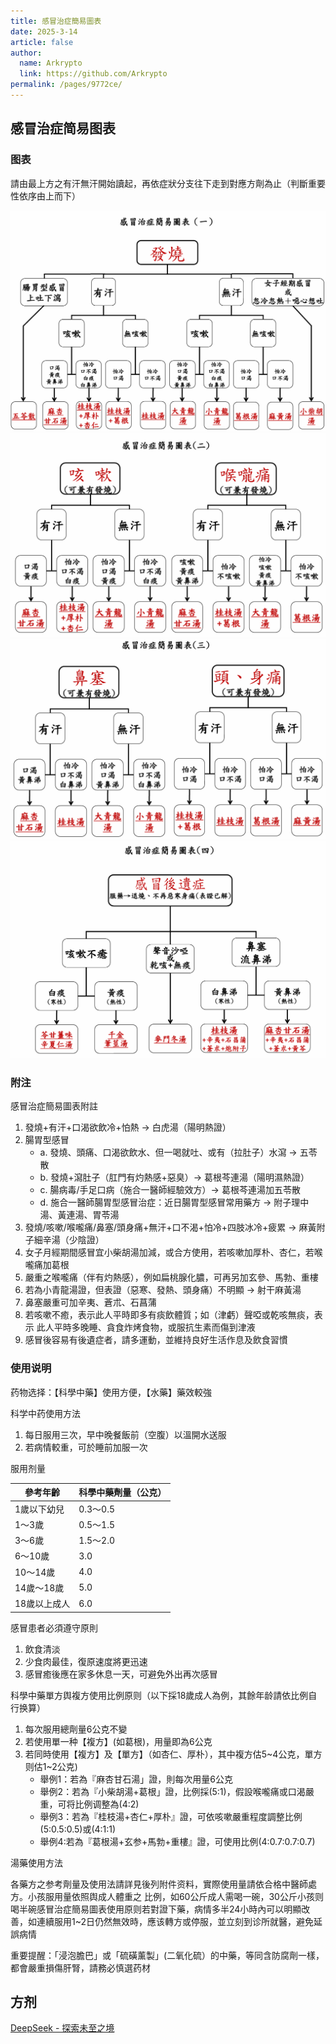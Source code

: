```yaml
---
title: 感冒治症簡易圖表
date: 2025-3-14
article: false
author: 
  name: Arkrypto
  link: https://github.com/Arkrypto
permalink: /pages/9772ce/
---
```


## 感冒治症简易图表

### 图表

請由最上方之有汗無汗開始讀起，再依症狀分支往下走到對應方劑為止（判斷重要性依序由上而下） 

<img src="./assets/image-20250314112723096.png">

<img src="./assets/image-20250314112757307.png">

<img src="./assets/image-20250314112821440.png">

<img src="./assets/image-20250314112841683.png">

### 附注

感冒治症簡易圖表附註

1. 發燒+有汗+口渴欲飲冷+怕熱 → 白虎湯（陽明熱證）
2. 腸胃型感冒
   - a. 發燒、頭痛、口渴欲飲水、但一喝就吐、或有（拉肚子）水瀉 → 五苓散
   - b. 發燒+瀉肚子（肛門有灼熱感+惡臭）→ 葛根芩連湯（陽明濕熱證）
   - c. 腸病毒/手足口病（施合一醫師經驗效方）→ 葛根芩連湯加五苓散
   - d. 施合一醫師腸胃型感冒治症：近日腸胃型感冒常用藥方 → 附子理中湯、黃連湯、胃苓湯
3. 發燒/咳嗽/喉嚨痛/鼻塞/頭身痛+無汗+口不渴+怕冷+四肢冰冷+疲累 → 麻黃附子細辛湯（少陰證）
4. 女子月經期間感冒宜小柴胡湯加減，或合方使用，若咳嗽加厚朴、杏仁，若喉嚨痛加葛根
5. 嚴重之喉嚨痛（伴有灼熱感），例如扁桃腺化膿，可再另加玄參、馬勃、重樓
6. 若為小青龍湯證，但表證（惡寒、發熱、頭身痛）不明顯 → 射干麻黃湯
7. 鼻塞嚴重可加辛夷、蒼朮、石菖蒲
8. 若咳嗽不癒，表示此人平時即多有痰飲體質；如（津虧）聲啞或乾咳無痰，表示   此人平時多晚睡、貪食炸烤食物，或服抗生素而傷到津液
9. 感冒後容易有後遺症者，請多運動，並維持良好生活作息及飲食習慣 

### 使用说明

药物选择：【科學中藥】使用方便，【水藥】藥效較強

科学中药使用方法

1. 每日服用三次，早中晚餐飯前（空腹）以溫開水送服
2. 若病情較重，可於睡前加服一次 

服用剂量

| 參考年齡     | 科學中藥劑量（公克） |
| ------------ | -------------------- |
| 1歲以下幼兒  | 0.3～0.5             |
| 1～3歲       | 0.5～1.5             |
| 3～6歲       | 1.5～2.0             |
| 6～10歲      | 3.0                  |
| 10～14歲     | 4.0                  |
| 14歲～18歲   | 5.0                  |
| 18歲以上成人 | 6.0                  |

感冒患者必須遵守原則

1. 飲食清淡
2. 少食肉最佳，復原速度將更迅速
3. 感冒癒後應在家多休息一天，可避免外出再次感冒 

科學中藥單方舆複方使用比例原则（以下採18歲成人為例，其餘年龄請依比例自行换算）

1. 每次服用總劑量6公克不變
2. 若使用單一种【複方】(如葛根)，用量即為6公克
3. 若同時使用【複方】及【單方】（如杏仁、厚朴），其中複方估5~4公克，單方则估1~2公克)
   - 舉例1：若為『麻杏甘石湯」證，則每次用量6公克
   - 舉例2：若為『小柴胡湯+葛根」證，比例採(5∶1)，假設喉嚨痛或口渴嚴重，可将比例调整為(4:2)
   - 舉例3：若為『桂枝湯+杏仁+厚朴』證，可依咳嗽嚴重程度調整比例(5∶0.5∶0.5)或(4∶1∶1)
   - 舉例4∶若為『葛根湯+玄参+馬勃+重樓』證，可使用比例(4:0.7∶0.7∶0.7)

湯藥使用方法

各藥方之参考劑量及使用法請詳見後列附件资料，實際使用量請依合格中醫師處方。小孩服用量依照舆成人體重之
比例，如60公斤成人需喝一碗，30公斤小孩则喝半碗感冒治症簡易圖表使用原则若對證下藥，病情多半24小時內可以明顯改善，如連續服用1~2日仍然無效時，應该轉方或停服，並立刻到诊所就醫，避免延誤病情

重要提醒：「浸泡膽巴」或「硫磺薰製」(二氧化硫）的中藥，等同含防腐劑一樣，都會嚴重損傷肝腎，請務必慎選药材

## 方剂

 [DeepSeek - 探索未至之境](https://chat.deepseek.com/)
